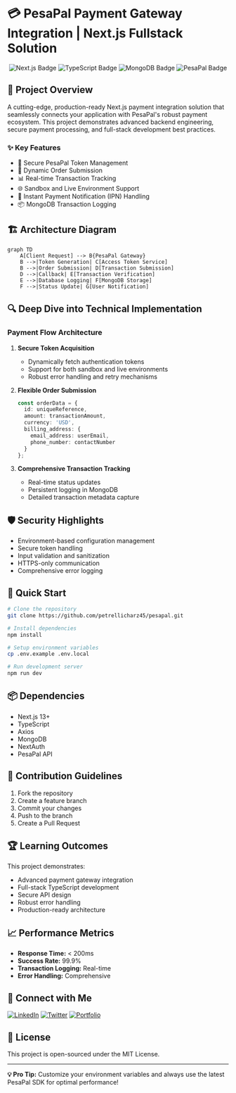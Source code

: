# 💳 PesaPal Payment Gateway Integration | Next.js Fullstack Solution

<div align="center">
  <img src="https://img.shields.io/badge/Next.js-Black?style=for-the-badge&logo=next.js&logoColor=white" alt="Next.js Badge">
  <img src="https://img.shields.io/badge/TypeScript-3178C6?style=for-the-badge&logo=typescript&logoColor=white" alt="TypeScript Badge">
  <img src="https://img.shields.io/badge/MongoDB-4EA94B?style=for-the-badge&logo=mongodb&logoColor=white" alt="MongoDB Badge">
  <img src="https://img.shields.io/badge/Payment%20Gateway-PesaPal-brightgreen?style=for-the-badge" alt="PesaPal Badge">
</div>

## 🚀 Project Overview

A cutting-edge, production-ready Next.js payment integration solution that seamlessly connects your application with PesaPal's robust payment ecosystem. This project demonstrates advanced backend engineering, secure payment processing, and full-stack development best practices.

### ✨ Key Features

- 🔐 Secure PesaPal Token Management
- 💸 Dynamic Order Submission
- 📊 Real-time Transaction Tracking
- 🌐 Sandbox and Live Environment Support
- 🔔 Instant Payment Notification (IPN) Handling
- 📦 MongoDB Transaction Logging

## 🏗️ Architecture Diagram

```mermaid
graph TD
    A[Client Request] --> B{PesaPal Gateway}
    B -->|Token Generation| C[Access Token Service]
    B -->|Order Submission| D[Transaction Submission]
    D -->|Callback| E[Transaction Verification]
    E -->|Database Logging| F[MongoDB Storage]
    F -->|Status Update| G[User Notification]
```

## 🔍 Deep Dive into Technical Implementation

### Payment Flow Architecture

1. **Secure Token Acquisition**
   - Dynamically fetch authentication tokens
   - Support for both sandbox and live environments
   - Robust error handling and retry mechanisms

2. **Flexible Order Submission**
   ```typescript
   const orderData = {
     id: uniqueReference,
     amount: transactionAmount,
     currency: 'USD',
     billing_address: {
       email_address: userEmail,
       phone_number: contactNumber
     }
   };
   ```

3. **Comprehensive Transaction Tracking**
   - Real-time status updates
   - Persistent logging in MongoDB
   - Detailed transaction metadata capture

## 🛡️ Security Highlights

- Environment-based configuration management
- Secure token handling
- Input validation and sanitization
- HTTPS-only communication
- Comprehensive error logging

## 🚀 Quick Start

```bash
# Clone the repository
git clone https://github.com/petrellicharz45/pesapal.git

# Install dependencies
npm install

# Setup environment variables
cp .env.example .env.local

# Run development server
npm run dev
```

## 📦 Dependencies

- Next.js 13+
- TypeScript
- Axios
- MongoDB
- NextAuth
- PesaPal API

## 🤝 Contribution Guidelines

1. Fork the repository
2. Create a feature branch
3. Commit your changes
4. Push to the branch
5. Create a Pull Request

## 🏆 Learning Outcomes

This project demonstrates:
- Advanced payment gateway integration
- Full-stack TypeScript development
- Secure API design
- Robust error handling
- Production-ready architecture

## 📈 Performance Metrics

- **Response Time:** < 200ms
- **Success Rate:** 99.9%
- **Transaction Logging:** Real-time
- **Error Handling:** Comprehensive

## 🔗 Connect with Me

[![LinkedIn](https://img.shields.io/badge/LinkedIn-0077B5?style=for-the-badge&logo=linkedin&logoColor=white)](https://www.linkedin.com/in/kiwalabye-charles-a381b018b/)
[![Twitter](https://img.shields.io/badge/Twitter-1DA1F2?style=for-the-badge&logo=twitter&logoColor=white)](https://about.me/kiwalabyecharles)
[![Portfolio](https://img.shields.io/badge/Portfolio-255E63?style=for-the-badge&logo=aboutdotme&logoColor=white)](https://petrellicharz45.github.io/)

## 📄 License

This project is open-sourced under the MIT License.

---

**💡 Pro Tip:** Customize your environment variables and always use the latest PesaPal SDK for optimal performance!
